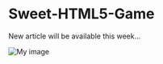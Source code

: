 Sweet-HTML5-Game
================

New article will be available this week...

![My image](http://www.williammalone.com/articles/how-to-make-sweet-html5-game/images/sweet-html-game-header.png)
